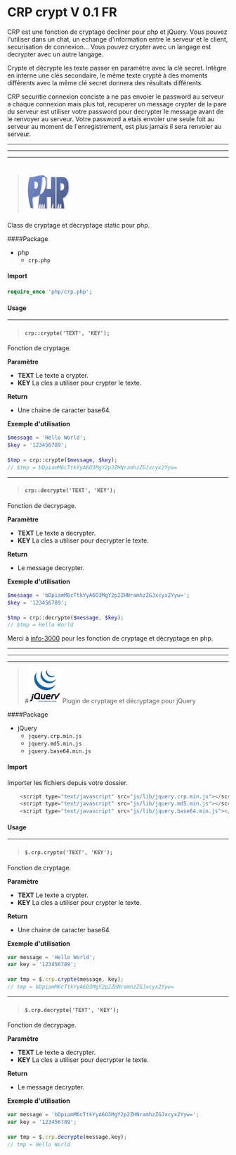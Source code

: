 # CRP crypt V 0.1 FR

CRP est une fonction de cryptage decliner pour php et jQuery. Vous pouvez l'utiliser dans un chat, un echange d'information entre le serveur et le client, securisation de connexion… Vous pouvez crypter avec un langage est decrypter avec un autre langage.

Crypte et décrypte les texte passer en paramètre avec la clé secret. Intègre en interne une clés secondaire, le même texte crypté à des moments différents avec la même clé secret donnera des résultats différents.

CRP securitie connexion conciste a ne pas envoier le password au serveur a chaque connexion mais plus tot, recuperer un message crypter de la pare du serveur est utiliser votre password pour decrypter le message avant de le renvoyer au serveur. Votre password a etais envoier une seule foit au serveur au moment de l'enregistrement, est plus jamais il sera renvoier au serveur.

***
***
***

> # ![icone](img/php.png)
Class de cryptage et décryptage static pour php.

####Package
* php
	* `crp.php`

#### Import
```php
require_once 'php/crp.php';
```

#### Usage
***
> #### `crp::crypte('TEXT', 'KEY');`
Fonction de cryptage.

**Paramètre**
* **TEXT** Le texte a crypter.
* **KEY** La cles a utiliser pour crypter le texte.

**Return**
* Une chaine de caracter base64.

**Exemple d'utilisation**
```php
$message = 'Hello World';
$key = '123456789';

$tmp = crp::crypte($message, $key);
// $tmp = bDpiamM6cTtkYyA6O3MgY2p2ZHNramhzZGJxcyx2Yyw=
```

***

> #### `crp::decrypte('TEXT', 'KEY');`
Fonction de decrypage.

**Paramètre**
* **TEXT** Le texte a decrypter.
* **KEY** La cles a utiliser pour decrypter le texte.

**Return**
* Le message decrypter.

**Exemple d'utilisation**
```php
$message = 'bDpiamM6cTtkYyA6O3MgY2p2ZHNramhzZGJxcyx2Yyw=';
$key = '123456789';
	
$tmp = crp::decrypte($message, $key);
// $tmp = Hello World
```
Merci à [info-3000](http://www.info-3000.com/) pour les fonction de cryptage et décryptage en php.
***
***
***


> #![icone](img/jquery.png) 
Plugin de cryptage et décryptage pour jQuery

####Package
* jQuery
	* `jquery.crp.min.js`
	* `jquery.md5.min.js`
	* `jquery.base64.min.js`

#### Import
Importer les fichiers depuis votre dossier.
```js
	<script type="text/javascript" src="js/lib/jquery.crp.min.js"></script>
	<script type="text/javascript" src="js/lib/jquery.md5.min.js"></script>
	<script type="text/javascript" src="js/lib/jquery.base64.min.js"></script>
```

#### Usage

***

> #### `$.crp.crypte('TEXT', 'KEY');`
Fonction de cryptage.

**Paramètre**
* **TEXT** Le texte a crypter.
* **KEY** La cles a utiliser pour crypter le texte.

**Return**
* Une chaine de caracter base64.

**Exemple d'utilisation**
```js
var message = 'Hello World';
var key = '123456789';
	
var tmp = $.crp.crypte(message, key);
// tmp = bDpiamM6cTtkYyA6O3MgY2p2ZHNramhzZGJxcyx2Yyw=
```

***

> #### `$.crp.decrypte('TEXT', 'KEY');`
Fonction de decrypage.

**Paramètre**
* **TEXT** Le texte a decrypter.
* **KEY** La cles a utiliser pour decrypter le texte.

**Return**
* Le message decrypter.

**Exemple d'utilisation**
```js
var message = 'bDpiamM6cTtkYyA6O3MgY2p2ZHNramhzZGJxcyx2Yyw=';
var key = '123456789';
	
var tmp = $.crp.decrypte(message,key);
// tmp = Hello World
```
